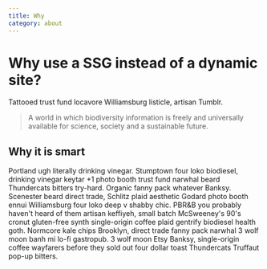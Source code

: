 ```yaml
---
title: Why
category: about
---
```


# Why use a SSG instead of a dynamic site?

Tattooed trust fund locavore Williamsburg listicle, artisan Tumblr.

> A world in which biodiversity information is freely and universally available for science, society and a sustainable future.

## Why it is smart

Portland ugh literally drinking vinegar. Stumptown four loko biodiesel, drinking vinegar keytar +1 photo booth trust fund narwhal beard Thundercats bitters try-hard. Organic fanny pack whatever Banksy. Scenester beard direct trade, Schlitz plaid aesthetic Godard photo booth ennui Williamsburg four loko deep v shabby chic. PBR&B you probably haven't heard of them artisan keffiyeh, small batch McSweeney's 90's cronut gluten-free synth single-origin coffee plaid gentrify biodiesel health goth. Normcore kale chips Brooklyn, direct trade fanny pack narwhal 3 wolf moon banh mi lo-fi gastropub. 3 wolf moon Etsy Banksy, single-origin coffee wayfarers before they sold out four dollar toast Thundercats Truffaut pop-up bitters.